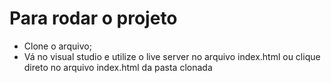 # Para rodar o projeto

- Clone o arquivo;
- Vá no visual studio e utilize o live server no arquivo index.html ou clique direto no arquivo index.html da pasta clonada 